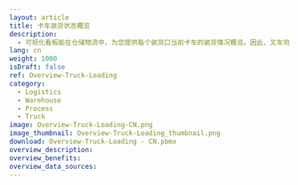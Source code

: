 ```yaml
---
layout: article
title: 卡车装货状态概览
description: 
  - 可视化看板能在仓储物流中，为您提供每个装货口当前卡车的装货情况概览。因此，叉车司机就可以随时了解到完成装载的货物数量、待完成数量以及当前装载任务必须在多久内完成。其他额外信息也可以在此显示，例如可能的危险品等级、重量等级、货运代理等；另外，您可以从SAP系统中获取相对应的数据。
lang: cn
weight: 1000
isDraft: false
ref: Overview-Truck-Loading
category:
  - Logistics
  - Warehouse
  - Process
  - Truck
image: Overview-Truck-Loading-CN.png
image_thumbnail: Overview-Truck-Loading_thumbnail.png
download: Overview-Truck-Loading - CN.pbmx
overview_description:
overview_benefits:
overview_data_sources:
---
```

